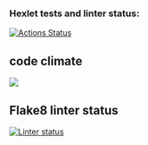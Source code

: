 ### Hexlet tests and linter status:
[![Actions Status](https://github.com/YurGa777/python-project-lvl1/workflows/hexlet-check/badge.svg)](https://github.com/YurGa777/python-project-lvl1/actions)
## code climate
<a href="https://codeclimate.com/github/codeclimate/codeclimate/maintainability"><img src="https://api.codeclimate.com/v1/badges/a99a88d28ad37a79dbf6/maintainability" /></a>

## Flake8 linter status
[![Linter status](https://github.com/YurGa777/python-project-lvl1/actions/workflows/github-actions-make-lint.yml/badge.svg)](https://github.com/YurGa777/python-project-lvl1/actions)
